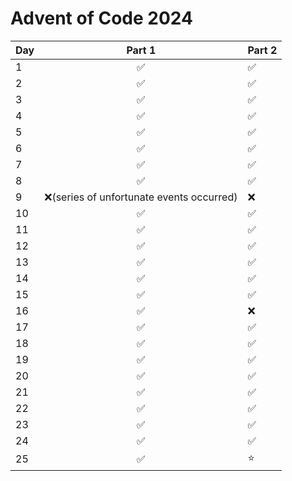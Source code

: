 # Advent of Code 2024

| Day |                  Part 1                  | Part 2 | 
|:----|:----------------------------------------:|--------| 
| 1   |                    ✅                     | ✅      | 
| 2   |                    ✅                     | ✅      | 
| 3   |                    ✅                     | ✅      | 
| 4   |                    ✅                     | ✅      | 
| 5   |                    ✅                     | ✅      | 
| 6   |                    ✅                     | ✅      | 
| 7   |                    ✅                     | ✅      | 
| 8   |                    ✅                     | ✅      | 
| 9   | ❌(series of unfortunate events occurred) | ❌      | 
| 10  |                    ✅                     | ✅      | 
| 11  |                    ✅                     | ✅      | 
| 12  |                    ✅                     | ✅      | 
| 13  |                    ✅                     | ✅      | 
| 14  |                    ✅                     | ✅      | 
| 15  |                    ✅                     | ✅      |
| 16  |                    ✅                     | ❌      |
| 17  |                    ✅                     | ✅      |
| 18  |                    ✅                     | ✅      |
| 19  |                    ✅                     | ✅      |
| 20  |                    ✅                     | ✅      |
| 21  |                    ✅                     | ✅      |
| 22  |                    ✅                     | ✅      |
| 23  |                    ✅                     | ✅      |
| 24  |                    ✅                     | ✅      |
| 25  |                    ✅                     | ⭐      |